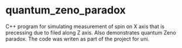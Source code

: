 # quantum_zeno_paradox

C++ program for simulating measurement of spin on X axis that is precessing due to filed along Z axis. Also demonstrates quantum Zeno paradox.
The code was writen as part of the project for uni.
